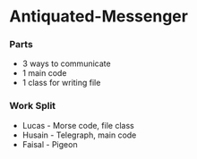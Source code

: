 # Antiquated-Messenger

### Parts
* 3 ways to communicate
* 1 main code
* 1 class for writing file

### Work Split
* Lucas - Morse code, file class
* Husain - Telegraph, main code
* Faisal - Pigeon
